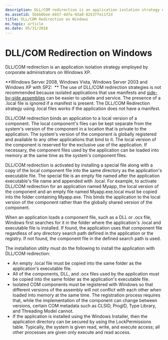 ```yaml
---
description: DLL/COM redirection is an application isolation strategy employed by corporate administrators on Windows XP.
ms.assetid: 5bbb0bee-d457-4dfa-93a0-82537fe11f2d
title: DLL/COM Redirection on Windows
ms.topic: article
ms.date: 05/31/2018
---
```


# DLL/COM Redirection on Windows

DLL/COM redirection is an application isolation strategy employed by corporate administrators on Windows XP.

**Windows Server 2008, Windows Vista, Windows Server 2003 and Windows XP with SP2:  ** The use of DLL/COM redirection strategies is not recommended because isolated applications that use manifests and [side-by-side assemblies](about-side-by-side-assemblies-.md) can be easier to update and service. The presence of a .local file is ignored if a manifest is present. The DLL/COM Redirection strategy using .local files works if the application does not have a manifest.

DLL/COM redirection binds an application to a local version of a component. The local component's files can be kept separate from the system's version of the component in a location that is private to the application. The system's version of the component is globally registered and available to any other applications that bind to it. The local version of the component is reserved for the exclusive use of the application. If necessary, the component files used by the application can be loaded into memory at the same time as the system's component files.

DLL/COM redirection is activated by installing a special file along with a copy of the local component file into the same directory as the application's executable file. The special file is an empty file named after the application executable's file name and appended with .local. For example, to activate DLL/COM redirection for an application named Myapp, the local version of the component and an empty file named Myapp.exe.local must be copied into the folder containing Myapp.exe. This binds the application to the local version of the component rather than the globally shared version of the component.

When an application loads a component file, such as a DLL or .ocx file, Windows first searches for it in the folder where the application's .local and executable file is installed. If found, the application uses that component file regardless of any directory search path defined in the application or the registry. If not found, the component file in the defined search path is used.

The installation utility must do the following to install the application with DLL/COM redirection:

-   An empty .local file must be copied into the same folder as the application's executable file.
-   All of the components, DLL, and .ocx files used by the application must be copied into the same folder as the application's executable file.
-   Isolated COM components must be registered with Windows so that different versions of the assembly will not conflict with each other when loaded into memory at the same time. The registration process requires that, while the implementation of the component can change between versions, certain COM metadata such as CLSID, ProgID, Type Library, and Threading Model cannot.
-   If the application is installed using the Windows Installer, then the application directory can be secured by using the LockPermissions table. Typically, the system is given read, write, and execute access; all other processes are given only execute and read access.

 

 



